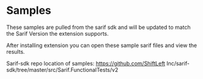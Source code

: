 # Samples

These samples are pulled from the sarif sdk and will be updated to match the Sarif Version the extension supports.

After installing extension you can open these sample sarif files and view the results.

Sarif-sdk repo location of samples:
https://github.com/ShiftLeft Inc/sarif-sdk/tree/master/src/Sarif.FunctionalTests/v2
